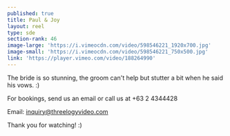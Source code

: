 ```yaml
---
published: true
title: Paul & Joy
layout: reel
type: sde
section-rank: 46
image-large: 'https://i.vimeocdn.com/video/598546221_1920x700.jpg'
image-small: 'https://i.vimeocdn.com/video/598546221_750x500.jpg'
link: 'https://player.vimeo.com/video/188264990'
---
```

The bride is so stunning, the groom can't help but stutter a bit when he said his vows. :)

For bookings, send us an email or call us at +63 2 4344428

Email: inquiry@threelogyvideo.com

Thank you for watching! :)